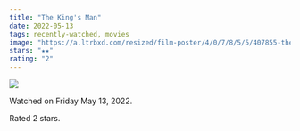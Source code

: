 ```yaml
---
title: "The King's Man"
date: 2022-05-13
tags: recently-watched, movies
image: "https://a.ltrbxd.com/resized/film-poster/4/0/7/8/5/5/407855-the-king-s-man-0-600-0-900-crop.jpg?v=2e3a40da08"
stars: "★★"
rating: "2"
---
```


<div class="letterboxd-movie-data-content">
   <p><img src="https://a.ltrbxd.com/resized/film-poster/4/0/7/8/5/5/407855-the-king-s-man-0-600-0-900-crop.jpg?v=2e3a40da08"/></p> <p>Watched on Friday May 13, 2022.</p> 
  <p>Rated 2 stars.<p>
  <div class="float-clear"></div>
</div>
